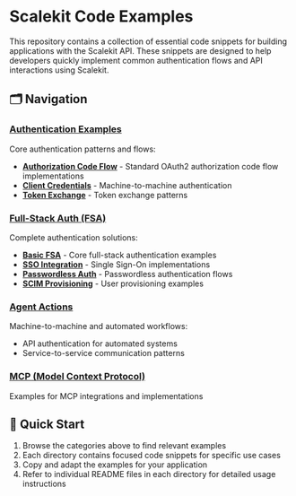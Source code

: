 # Scalekit Code Examples

This repository contains a collection of essential code snippets for building applications with the Scalekit API. These snippets are designed to help developers quickly implement common authentication flows and API interactions using Scalekit.

## 🗂️ Navigation

### [Authentication Examples](./auth/)
Core authentication patterns and flows:
- **[Authorization Code Flow](./auth/authorization-code/)** - Standard OAuth2 authorization code flow implementations
- **[Client Credentials](./auth/client-credentials/)** - Machine-to-machine authentication
- **[Token Exchange](./auth/token-exchange/)** - Token exchange patterns

### [Full-Stack Auth (FSA)](./full-stack-auth/)
Complete authentication solutions:
- **[Basic FSA](./full-stack-auth/basic/)** - Core full-stack authentication examples
- **[SSO Integration](./full-stack-auth/sso/)** - Single Sign-On implementations
- **[Passwordless Auth](./full-stack-auth/passwordless/)** - Passwordless authentication flows
- **[SCIM Provisioning](./full-stack-auth/scim/)** - User provisioning examples

### [Agent Actions](./agent-actions/)
Machine-to-machine and automated workflows:
- API authentication for automated systems
- Service-to-service communication patterns

### [MCP (Model Context Protocol)](./mcp/)
Examples for MCP integrations and implementations

## 🚀 Quick Start

1. Browse the categories above to find relevant examples
2. Each directory contains focused code snippets for specific use cases
3. Copy and adapt the examples for your application
4. Refer to individual README files in each directory for detailed usage instructions
